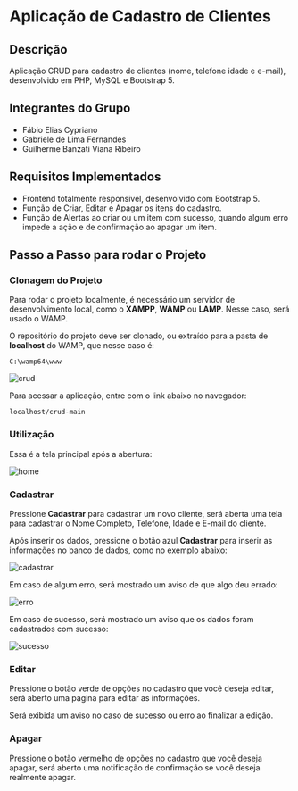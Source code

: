 # Aplicação de Cadastro de Clientes

## Descrição

Aplicação CRUD para cadastro de clientes (nome, telefone idade e e-mail), desenvolvido em PHP, MySQL e Bootstrap 5.

## Integrantes do Grupo

- Fábio Elias Cypriano
- Gabriele de Lima Fernandes
- Guilherme Banzati Viana Ribeiro

## Requisitos Implementados

- Frontend totalmente responsivel, desenvolvido com Bootstrap 5.
- Função de Criar, Editar e Apagar os itens do cadastro.
- Função de Alertas ao criar ou um item com sucesso, quando algum erro impede a ação e de confirmação ao apagar um item.

## Passo a Passo para rodar o Projeto

### Clonagem do Projeto

Para rodar o projeto localmente, é necessário um servidor de desenvolvimento local, como o **XAMPP**, **WAMP** ou **LAMP**. Nesse caso, será usado o WAMP.

O repositório do projeto deve ser clonado, ou extraído para a pasta de **localhost** do WAMP, que nesse caso é:

`C:\wamp64\www`

![crud](https://raw.githubusercontent.com/gui-bvr/crud/main/exemplos/crud.png)

Para acessar a aplicação, entre com o link abaixo no navegador:

`localhost/crud-main`

### Utilização

Essa é a tela principal após a abertura:

![home](https://raw.githubusercontent.com/gui-bvr/crud/main/exemplos/home.png)

### Cadastrar

Pressione **Cadastrar** para cadastrar um novo cliente, será aberta uma tela para cadastrar o Nome Completo, Telefone, Idade e E-mail do cliente.

Após inserir os dados, pressione o botão azul **Cadastrar** para inserir as informações no banco de dados, como no exemplo abaixo:

![cadastrar](https://raw.githubusercontent.com/gui-bvr/crud/main/exemplos/cadastrar.png)

Em caso de algum erro, será mostrado um aviso de que algo deu errado:

![erro](https://raw.githubusercontent.com/gui-bvr/crud/main/exemplos/erro.png)

Em caso de sucesso, será mostrado um aviso que os dados foram cadastrados com sucesso:

![sucesso](https://raw.githubusercontent.com/gui-bvr/crud/main/exemplos/sucesso.png)

### Editar

Pressione o botão verde de opções no cadastro que você deseja editar, será aberto uma pagina para editar as informações.

Será exibida um aviso no caso de sucesso ou erro ao finalizar a edição.

### Apagar

Pressione o botão vermelho de opções no cadastro que você deseja apagar, será aberto uma notificação de confirmação se você deseja realmente apagar.
